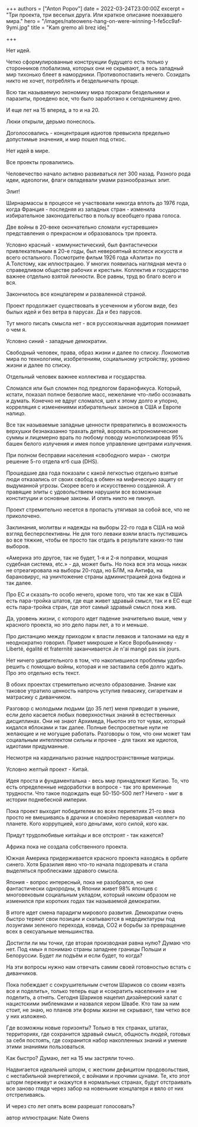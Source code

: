 +++
authors = ["Anton Popov"]
date = 2022-03-24T23:00:00Z
excerpt = "Три проекта, три веселых друга. Или краткое описание поехавшего мира."
hero = "/images/nateowens-hang-on-were-winning-1-fe5cc9af-9ymi.jpg"
title = "Kam gremo ali brez idej."

+++

Нет идей.

Четко сформулированные конструкции будущего есть только у сторонников глобализма, которых они не скрывают, а весь западный мир тихонько блеет в намордники. Противопоставить нечего. Созидать никто не хочет, потреблять и бездельничать проще.

Всю так называемую экономику мира прожрали бездельники и паразиты, проедено все, что было заработано к сегодняшнему дню.

И еще лет на 15 вперед, а то и на 20.

Люки открыли, дерьмо понеслось.

Доголосовались - концентрация идиотов превысила предельно допустимые значения, и мир пошел под откос.

Нет идей в мире.

Все проекты провалились.

Человечество начало активно развиваться лет 300 назад. Разного рода идеи, идеологии, флаги овладевали умами разнообразных элит.

Элит!

Ширнармассы в процессе не участвовали никогда вплоть до 1976 года, когда Франция - последняя из западных стран - изменила избирательное законодательство в пользу всеобщего права голоса.

Две войны в 20-веке окончательно сломали «устаревшие» представления о прекрасном и образовалось три проекта.

Условно красный - коммунистический, был фантастически привлекательным в 20-е годы, был невероятный всплеск искусств и всего остального. Посмотрите фильм 1926 года «Аэлита» по А.Толстому, как иллюстрацию. У многих появилась наглядная мечта о справедливом обществе рабочих и крестьян. Коллектив и государство важнее отдельно взятой личности. Все равны, труд во благо всего и вся.

Закончилось все концлагерем и разваленной страной.

Проект продолжает существовать в усеченном и убогом виде, без былых идей и без ветра в парусах. Да и без парусов.

Тут много писать смысла нет - вся русскоязычная аудитория понимает о чем я.

Условно синий - западные демократии.

Свободный человек, права, образ жизни и далее по списку. Локомотив мира по технологиям, изобретениям, социальному устройству, уровню жизни и далее по списку.

Отдельный человек важнее коллектива и государства.

Сломался или был сломлен под предлогом баранофикуса. Который, кстати, показал полное безволие масс, нежелание что-либо осознавать и думать. Конечно не вдруг сломался, шел к этому долго и упорно, корреляция с изменениями избирательных законов в США и Европе налицо.

Все так называемые западные ценности превратились в возможность верхушки безнаказанно трахать детей, воровать астрономические суммы и лицемерно врать по любому поводу монополизировав 95% башен белого излучения и имея полое управление центрами излучения.

При полном бесправии населения «свободного мира» - смотри решение 5-го отдела кгб сша (DHS).

Прошедшие два года показали с какой легкостью отдельно взятые люди отказались от своих свобод в обмен на мифическую защиту от выдуманной угрозы. Скорее всего и искусственно созданной. А правящие элиты с удовольствием нарушили все возможные конституции и основные законы. И опять никто не пикнул.

Проект стремительно несется в пропасть утягивая за собой все, что не приколочено.

Заклинания, молитвы и надежды на выборы 22-го года в США на мой взгляд бесперспективны. Не для того леваки взяли власть пустившись во все тяжкие, чтобы ее просто так отдать в результате каких-то там выборов.

«Америка это другое, так не будет, 1-я и 2-я поправки, мощная судебная система, etc.» - да, может быть. Но пока вся эта мощь никак не отреагировала на выборы 20-года, но БЛМ, на Антифа, на барановирус, на уничтожение страны администрацией дона бидона и так далее.

Про ЕС и сказать-то особо нечего, кроме того, что так же как в США есть пара-тройка штатов, где еще живет здравый смысл, так и в ЕС еще есть пара-тройка стран, где этот самый здравый смысл пока жив.

Да, уровень жизни, с которого идет падение значительно выше, чем у красного проекта, но это дело пары лет, а то и меньше.

Про дистанцию между приходом к власти леваков и талонами на еду я неоднократно говорил. Привет микрошке и Кисе Воробьянинову - Liberté, égalité et fraternité заканчивается Je n'ai mangé pas six jours.

Нет ничего удивительного в том, что накопившиеся проблемы удобно решить с помощью войны, которая и не заставила себя долго ждать. Про это отдельно есть текст.

В обоих проектах стремительно исчезло образование. Знание как таковое утратило ценность напрочь уступив пивасику, сигареткам и матрасику с диванчиком.

Разговор с молодыми людьми (до 35 лет) меня приводит в уныние, если дело касается любых поверхностных знаний в естественных дисциплинах. Они не знают Архимеда, Ньютон это тот чувак, который кидался яблоками и так далее. Полные беспросветные нули не желающие и не могущие работать. Разговоры о том, что они может там социальным интеллектом сильны и прочее - для таких же идиотов, идиотами придуманные.

Несмотря на кардинально разные надпространствнные матрицы.

Условно желтый проект - Китай.

Идея проста и фундаментальна - весь мир принадлежит Китаю. То, что есть определенные недоработки в вопросе - так это временные трудности. Что такое подождать еще 50-150-500 лет? Ничего - миг в истории поднебесной империи.

Пока проект выходит победителем во всех перипетиях 21-го века просто не вмешиваясь в драчки и спокойно переваривая «коллег» по планете. Кого коррупцией, кого деньгами, кого силой, кого как.

Придут трудолюбивые китайцы и все отстроят - так кажется?

Африка пока не создала собственного проекта.

Южная Америка придерживается красного проекта находясь в орбите синего. Хотя Бразилия явно что-то начала подозревать и стала выделяться проблесками здравого смысла.

Япония - вопрос интересный, пока не разобрался, но они фантастически однородны, в Японии живет 98% японцев с многовековым социальным укладом, который никоим образом не изменился при коротких годах так называемой демократии.

В итоге идет смена парадигм мирового развития. Демократии очень быстро теряют свои позиции и скатываются в недодиктатуры под лозунгами зеленого перехода, ковида, СО2 и борьбы за превращение всех в сексуальные меньшинства.

Достигли ли мы точки, где вторая производная равна нулю? Думаю что нет. Под «мы» я понимаю страны западнее границы Польши и Белоруссии. Будет ли подъём и если будет, то когда?

На эти вопросы нужно нам отвечать самим своей готовностью встать с диванчиков.

Пока побеждает с сокрушительным счетом Шариков со своим «взять все и поделить», только теперь еще и «сократить население» и не поделить, а отнять. Сегодня Шариков нацепил дизайнерский халат с нацистскими эмблемками и назвался хером Швабе. Кто там за ним стоит, не знаю, но планов эти формы жизни не скрывают, там четко все у них изложено.

Где возможны новые горизонты? Только в тех странах, штатах, территориях, где сохранится здравый смысл, общность людей, готовых за себя постоять, где сохранится набор накопленных знаний и умение этими знаниями пользоваться.

Как быстро? Думаю, лет на 15 мы застряли точно.

Надвигается идеальней шторм, с жестким дефицитом продовольствия, с нестабильной энергетикой, с войнами и прочими цунами. Те, кто этот шторм переживут и окажутся в нормальных странах, будут отстраивать все заново глядя через забор на новенькие концлагеря и вяло от них отстреливаясь.

И через сто лет опять всем разрешат голосовать?

автор иллюстрации: Nate Owens